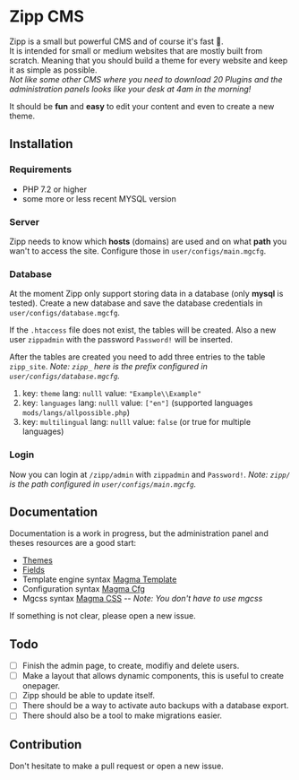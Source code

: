 # Zipp CMS

Zipp is a small but powerful CMS and of course it's fast 🚀.  
It is intended for small or medium websites that are mostly built from scratch. Meaning that you should build a theme for every website and keep it as simple as possible.  
*Not like some other CMS where you need to download 20 Plugins and the administration panels looks like your desk at 4am in the morning!*

It should be **fun** and **easy** to edit your content and even to create a new theme.

## Installation

### Requirements
- PHP 7.2 or higher
- some more or less recent MYSQL version

### Server

Zipp needs to know which **hosts** (domains) are used and on what **path** you wan't to access the site.
Configure those in `user/configs/main.mgcfg`.


### Database

At the moment Zipp only support storing data in a database (only **mysql** is tested).
Create a new database and save the database credentials in `user/configs/database.mgcfg`.

If the `.htaccess` file does not exist, the tables will be created.
Also a new user `zippadmin` with the password `Password!` will be inserted.

After the tables are created you need to add three entries to the table `zipp_site`.
*Note: `zipp_` here is the prefix configured in `user/configs/database.mgcfg`.*
1. key: `theme` lang: `nulll` value: `"Example\\Example"`
2. key: `languages` lang: `nulll` value: `["en"]` (supported languages `mods/langs/allpossible.php`)
3. key: `multilingual` lang: `nulll` value: `false` (or true for multiple languages)


### Login

Now you can login at `/zipp/admin` with `zippadmin` and `Password!`.
*Note: `zipp/` is the path configured in `user/configs/main.mgcfg`.*


## Documentation

Documentation is a work in progress, but the administration panel and theses resources are a good start:

- [Themes](docs/themes.md)
- [Fields](docs/fields.md)
- Template engine syntax [Magma Template](https://github.com/magma-lang/php-template)
- Configuration syntax [Magma Cfg](https://github.com/magma-lang/php-cfg)
- Mgcss syntax [Magma CSS](https://github.com/magma-lang/php-css)
-- *Note: You don't have to use mgcss*

If something is not clear, please open a new issue.

## Todo

- [ ] Finish the admin page, to create, modifiy and delete users.
- [ ] Make a layout that allows dynamic components, this is useful to create onepager.
- [ ] Zipp should be able to update itself.
- [ ] There should be a way to activate auto backups with a database export.
- [ ] There should also be a tool to make migrations easier.

## Contribution

Don't hesitate to make a pull request or open a new issue.